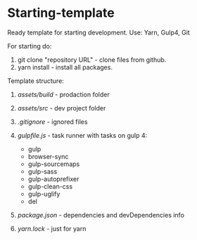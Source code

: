 # Starting-template

Ready template for starting development.
Use: Yarn, Gulp4, Git

For starting do:
1. git clone "repository URL" - clone files from github.
2. yarn install - install all packages.

Template structure:
1. *assets/build* - prodaction folder
2. *assets/src* - dev project folder
3. *.gitignore* - ignored files
4. *gulpfile.js* - task runner with tasks on gulp 4:
    - gulp
    - browser-sync
    - gulp-sourcemaps
    - gulp-sass
    - gulp-autoprefixer
    - gulp-clean-css
    - gulp-uglify
    - del
    
5. *package.json* - dependencies and devDependencies info
6. *yarn.lock* - just for yarn

